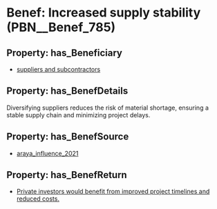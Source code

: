 # Benef: __Increased supply stability__ (PBN__Benef_785)

## Property: has_Beneficiary

* [suppliers and subcontractors](../Stakeholder/PBN__Stakeholder_320)

## Property: has_BenefDetails

Diversifying suppliers reduces the risk of material shortage, ensuring a stable supply chain and minimizing project delays.

## Property: has_BenefSource

* [araya_influence_2021](../Article/PBN__Article_157)

## Property: has_BenefReturn

* [Private investors would benefit from improved project timelines and reduced costs.](../BenefReturn/PBN__BenefReturn_853)

